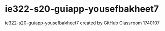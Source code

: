 # ie322-s20-guiapp-yousefbakheet7
ie322-s20-guiapp-yousefbakheet7 created by GitHub Classroom
1740107
